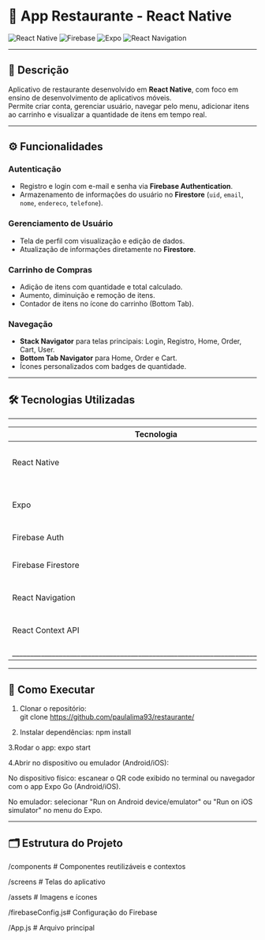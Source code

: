 # 🍔 App Restaurante - React Native

![React Native](https://img.shields.io/badge/React_Native-20232A?style=for-the-badge&logo=react)
![Firebase](https://img.shields.io/badge/Firebase-FFCA28?style=for-the-badge&logo=firebase)
![Expo](https://img.shields.io/badge/Expo-000020?style=for-the-badge&logo=expo)
![React Navigation](https://img.shields.io/badge/React_Navigation-FF4154?style=for-the-badge&logo=react)

---

## 📌 Descrição

Aplicativo de restaurante desenvolvido em **React Native**, com foco em ensino de desenvolvimento de aplicativos móveis.  
Permite criar conta, gerenciar usuário, navegar pelo menu, adicionar itens ao carrinho e visualizar a quantidade de itens em tempo real.

---

## ⚙️ Funcionalidades

### Autenticação
- Registro e login com e-mail e senha via **Firebase Authentication**.
- Armazenamento de informações do usuário no **Firestore** (`uid`, `email`, `nome`, `endereco`, `telefone`).

### Gerenciamento de Usuário
- Tela de perfil com visualização e edição de dados.
- Atualização de informações diretamente no **Firestore**.

### Carrinho de Compras
- Adição de itens com quantidade e total calculado.
- Aumento, diminuição e remoção de itens.
- Contador de itens no ícone do carrinho (Bottom Tab).

### Navegação
- **Stack Navigator** para telas principais: Login, Registro, Home, Order, Cart, User.
- **Bottom Tab Navigator** para Home, Order e Cart.
- Ícones personalizados com badges de quantidade.

---

## 🛠 Tecnologias Utilizadas

 ________________________________________________________________________________
| Tecnologia         |   Função                                                  |
|--------------------|-----------------------------------------------------------|
| React Native       | Framework principal para desenvolvimento mobile           |
| Expo               | Ferramenta para desenvolvimento, testes e execução do app |
| Firebase Auth      | Autenticação de usuários                                  |
| Firebase Firestore | Banco de dados para usuários e pedidos                    |
| React Navigation   | Navegação entre telas (Stack + Bottom Tabs)               |
| React Context API  | Gerenciamento do estado global do carrinho                |
|________________________________________________________________________________|

---

## 🚀 Como Executar

1. Clonar o repositório:  
 git clone https://github.com/paulalima93/restaurante/

2. Instalar dependências:
npm install

3.Rodar o app:
expo start

4.Abrir no dispositivo ou emulador (Android/iOS):

No dispositivo físico: escanear o QR code exibido no terminal ou navegador com o app Expo Go (Android/iOS).

No emulador: selecionar "Run on Android device/emulator" ou "Run on iOS simulator" no menu do Expo.

---

## 🗂 Estrutura do Projeto
/components       # Componentes reutilizáveis e contextos

/screens          # Telas do aplicativo

/assets           # Imagens e ícones

/firebaseConfig.js# Configuração do Firebase

/App.js           # Arquivo principal



